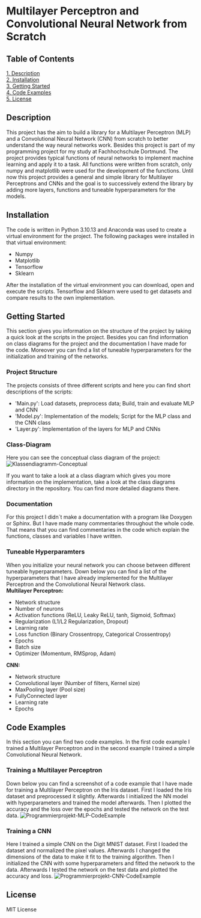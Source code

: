 # Multilayer Perceptron and Convolutional Neural Network from Scratch

## Table of Contents
[1. Description](#Description)\
[2. Installation](#Installation)\
[3. Getting Started](#Getting-Started)\
[4. Code Examples](#Code-Examples)\
[5. License](#License)

## Description
This project has the aim to build a library for a Multilayer Perceptron (MLP) and a Convolutional Neural Network (CNN) from scratch to better understand the way neural networks work. Besides this project is part of my programming project for my study at Fachhochschule Dortmund. The project provides typical functions of neural networks to implement machine learning and apply it to a task. All functions were written from scratch, only numpy and matplotlib were used for the development of the functions. Until now this project provides a general and simple library for Multilayer Perceptrons and CNNs and the goal is to successively extend the library by adding more layers, functions and tuneable hyperparameters for the models. 

## Installation
The code is written in Python 3.10.13 and Anaconda was used to create a virtual environment for the project. The following packages were installed in that virtual environment:
- Numpy
- Matplotlib
- Tensorflow
- Sklearn

After the installation of the virtual environment you can download, open and execute the scripts. Tensorflow and Sklearn were used to get datasets and compare results to the own implementation. 

## Getting Started
This section gives you information on the structure of the project by taking a quick look at the scripts in the project. Besides you can find information on class diagrams for the project and the documentation I have made for the code. Moreover you can find a list of tuneable hyperparameters for the initialization and training of the networks.

### Project Structure
The projects consists of three different scripts and here you can find short descriptions of the scripts:
- 'Main.py': Load datasets, preprocess data; Build, train and evaluate MLP and CNN
- 'Model.py': Implementation of the models; Script for the MLP class and the CNN class
- 'Layer.py': Implementation of the layers for MLP and CNNs

### Class-Diagram
Here you can see the conceptual class diagram of the project:
![Klassendiagramm-Conceptual](https://github.com/LennartBra/NN-and-CNN-from-Scratch/assets/114747248/545ef52e-6fb1-4cd1-a008-358eae154442)


If you want to take a look at a class diagram which gives you more information on the implementation, take a look at the class diagrams directory in the repository. You can find more detailed diagrams there.

### Documentation
For this project I didn´t make a documentation with a program like Doxygen or Sphinx. But I have made many commentaries throughout the whole code. That means that you can find commentaries in the code which explain the functions, classes and variables I have written.

### Tuneable Hyperparamters
When you initialize your neural network you can choose between different tuneable hyperparameters. Down below you can find a list of the hyperparameters that I have already implemented for the Multilayer Perceptron and the Convolutional Neural Network class.\
**Multilayer Perceptron:**
- Network structure
- Number of neurons
- Activation functions (ReLU, Leaky ReLU, tanh, Sigmoid, Softmax)
- Regularization (L1/L2 Regularization, Dropout)
- Learning rate
- Loss function (Binary Crossentropy, Categorical Crossentropy)
- Epochs
- Batch size
- Optimizer (Momentum, RMSprop, Adam)

**CNN:**
- Network structure
- Convolutional layer (Number of filters, Kernel size)
- MaxPooling layer (Pool size)
- FullyConnected layer
- Learning rate
- Epochs

## Code Examples
In this section you can find two code examples. In the first code example I trained a Multilayer Perceptron and in the second example I trained a simple Convolutional Neural Network.

### Training a Multilayer Perceptron
Down below you can find a screenshot of a code example that I have made for training a Multilayer Perceptron on the Iris dataset. First I loaded the Iris dataset and preprocessed it slightly. Afterwards I initialized the NN model with hyperparameters and trained the model afterwards. Then I plotted the accuracy and the loss over the epochs and tested the network on the test data.
![Programmierprojekt-MLP-CodeExample](https://github.com/LennartBra/NN-and-CNN-from-Scratch/assets/114747248/d4c834ec-d41a-4de1-a819-3b03e3525431)


### Training a CNN
Here I trained a simple CNN on the Digit MNIST dataset. First I loaded the dataset and normalized the pixel values. Afterwards I changed the dimensions of the data to make it fit to the training algorithm. Then I initialized the CNN with some hyperparameters and fitted the network to the data. Afterwards I tested the network on the test data and plotted the accuracy and loss.
![Programmierprojekt-CNN-CodeExample](https://github.com/LennartBra/NN-and-CNN-from-Scratch/assets/114747248/2a9bee1b-f11f-4b3a-b29d-8ead119348ca)

## License
MIT License


